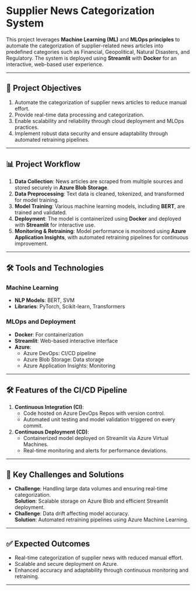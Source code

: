 # Supplier News Categorization System

This project leverages **Machine Learning (ML)** and **MLOps principles** to automate the categorization of supplier-related news articles into predefined categories such as Financial, Geopolitical, Natural Disasters, and Regulatory. The system is deployed using **Streamlit** with **Docker** for an interactive, web-based user experience.

---

## 🚀 **Project Objectives**

1. Automate the categorization of supplier news articles to reduce manual effort.
2. Provide real-time data processing and categorization.
3. Enable scalability and reliability through cloud deployment and MLOps practices.
4. Implement robust data security and ensure adaptability through automated retraining pipelines.

---

## 📊 **Project Workflow**

1. **Data Collection**: News articles are scraped from multiple sources and stored securely in **Azure Blob Storage**.
2. **Data Preprocessing**: Text data is cleaned, tokenized, and transformed for model training.
3. **Model Training**: Various machine learning models, including **BERT**, are trained and validated.
4. **Deployment**: The model is containerized using **Docker** and deployed with **Streamlit** for interactive use.
5. **Monitoring & Retraining**: Model performance is monitored using **Azure Application Insights**, with automated retraining pipelines for continuous improvement.

---

## 🛠 **Tools and Technologies**

### **Machine Learning**
- **NLP Models**: BERT, SVM
- **Libraries**: PyTorch, Scikit-learn, Transformers

### **MLOps and Deployment**
- **Docker**: For containerization
- **Streamlit**: Web-based interactive interface
- **Azure**:
  - Azure DevOps: CI/CD pipeline
  - Azure Blob Storage: Data storage
  - Azure Application Insights: Monitoring

---

## 🛠 **Features of the CI/CD Pipeline**
1. **Continuous Integration (CI)**:
   - Code hosted on Azure DevOps Repos with version control.
   - Automated unit testing and model validation triggered on every commit.
2. **Continuous Deployment (CD)**:
   - Containerized model deployed on Streamlit via Azure Virtual Machines.
   - Real-time monitoring and alerts for performance deviations.

---

## 🔑 **Key Challenges and Solutions**
- **Challenge**: Handling large data volumes and ensuring real-time categorization.  
  **Solution**: Scalable storage on Azure Blob and efficient Streamlit deployment.  
- **Challenge**: Data drift affecting model accuracy.  
  **Solution**: Automated retraining pipelines using Azure Machine Learning.

---

## ✅ **Expected Outcomes**
- Real-time categorization of supplier news with reduced manual effort.
- Scalable and secure deployment on Azure.
- Enhanced accuracy and adaptability through continuous monitoring and retraining.

---

